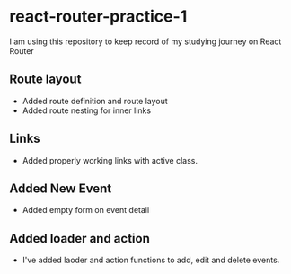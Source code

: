 # react-router-practice-1
I am using this repository to keep record of my studying journey on React Router

## Route layout

* Added route definition and route layout
* Added route nesting for inner links

## Links

* Added properly working links with active class.

## Added New Event

* Added empty form on event detail

## Added loader and action

* I've added laoder and action functions to add, edit and delete events.
